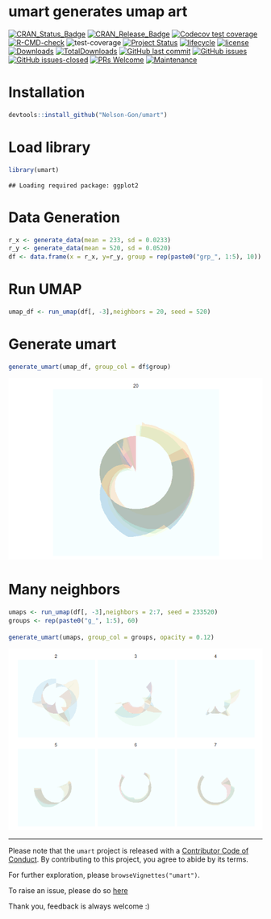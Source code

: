 umart generates umap art
================

<!-- badges: start -->

[![CRAN_Status_Badge](https://r-pkg.org/badges/version/umart)](https://cran.r-project.org/package=umart)
[![CRAN_Release_Badge](https://www.r-pkg.org/badges/version-ago/umart)](https://CRAN.R-project.org/package=umart)
[![Codecov test
coverage](https://codecov.io/gh/Nelson-Gon/umart/branch/main/graph/badge.svg)](https://codecov.io/gh/Nelson-Gon/umart?branch=main)
[![R-CMD-check](https://github.com/Nelson-Gon/umart/actions/workflows/devel-check.yaml/badge.svg)](https://github.com/Nelson-Gon/umart/actions/workflows/devel-check.yaml)
![test-coverage](https://github.com/Nelson-Gon/umart/workflows/test-coverage/badge.svg)
[![Project
Status](https://www.repostatus.org/badges/latest/active.svg)](https://www.repostatus.org/)
[![lifecycle](https://img.shields.io/badge/lifecycle-maturing-blue.svg)](https://lifecycle.r-lib.org/articles/stages.html)
[![license](https://img.shields.io/badge/license-GPL--3-blue.svg)](https://www.gnu.org/licenses/gpl-3.0.en.html)
[![Downloads](https://cranlogs.r-pkg.org/badges/umart)](https://cran.r-project.org/package=umart)
[![TotalDownloads](https://cranlogs.r-pkg.org/badges/grand-total/umart?color=green)](https://cran.r-project.org/package=umart)
[![GitHub last
commit](https://img.shields.io/github/last-commit/Nelson-Gon/umart.svg)](https://github.com/Nelson-Gon/umart/commits/main)
[![GitHub
issues](https://img.shields.io/github/issues/Nelson-Gon/umart.svg)](https://GitHub.com/Nelson-Gon/umart/issues/)
[![GitHub
issues-closed](https://img.shields.io/github/issues-closed/Nelson-Gon/umart.svg)](https://GitHub.com/Nelson-Gon/umart/issues?q=is%3Aissue+is%3Aclosed)
[![PRs
Welcome](https://img.shields.io/badge/PRs-welcome-brightgreen.svg?style=flat-square)](https://makeapullrequest.com)
[![Maintenance](https://img.shields.io/badge/Maintained%3F-yes-green.svg)](https://GitHub.com/Nelson-Gon/umart/graphs/commit-activity)
<!-- badges: end -->

# Installation

``` r
devtools::install_github("Nelson-Gon/umart")
```

# Load library

``` r
library(umart)
```

    ## Loading required package: ggplot2

# Data Generation

``` r
r_x <- generate_data(mean = 233, sd = 0.0233)
r_y <- generate_data(mean = 520, sd = 0.0520)
df <- data.frame(x = r_x, y=r_y, group = rep(paste0("grp_", 1:5), 10))
```

# Run UMAP

``` r
umap_df <- run_umap(df[, -3],neighbors = 20, seed = 520)
```

# Generate umart

``` r
generate_umart(umap_df, group_col = df$group)
```

![](README_files/figure-gfm/generate_art-1.png)<!-- -->

# Many neighbors

``` r
umaps <- run_umap(df[, -3],neighbors = 2:7, seed = 233520)
groups <- rep(paste0("g_", 1:5), 60)

generate_umart(umaps, group_col = groups, opacity = 0.12) 
```

![](README_files/figure-gfm/unnamed-chunk-1-1.png)<!-- -->

------------------------------------------------------------------------

Please note that the `umart` project is released with a [Contributor
Code of
Conduct](https://github.com/Nelson-Gon/umart/blob/main/.github/CODE_OF_CONDUCT.md).
By contributing to this project, you agree to abide by its terms.

For further exploration, please `browseVignettes("umart")`.

To raise an issue, please do so
[here](https://github.com/Nelson-Gon/umart/issues)

Thank you, feedback is always welcome :)
